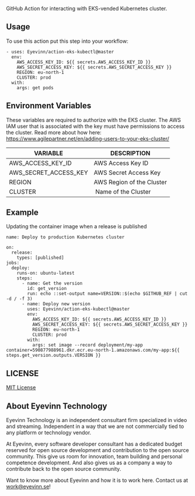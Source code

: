 GitHub Action for interacting with EKS-vended Kubernetes cluster.

## Usage

To use this action put this step into your workflow:

```
- uses: Eyevinn/action-eks-kubectl@master
  env:
    AWS_ACCESS_KEY_ID: ${{ secrets.AWS_ACCESS_KEY_ID }}
    AWS_SECRET_ACCESS_KEY: ${{ secrets.AWS_SECRET_ACCESS_KEY }}
    REGION: eu-north-1
    CLUSTER: prod
  with:
    args: get pods
```

## Environment Variables

These variables are required to authorize with the EKS cluster. The AWS IAM user that is associated with the key must have permissions to access the cluster. Read more about how here: https://www.agilepartner.net/en/adding-users-to-your-eks-cluster/

| VARIABLE | DESCRIPTION |
| --- | --- |
| AWS_ACCESS_KEY_ID | AWS Access Key ID |
| AWS_SECRET_ACCESS_KEY | AWS Secret Access Key |
| REGION | AWS Region of the Cluster |
| CLUSTER | Name of the Cluster |

## Example

Updating the container image when a release is published

```
name: Deploy to production Kubernetes cluster
  
on:
  release:
    types: [published]
jobs:
  deploy:
    runs-on: ubuntu-latest
    steps:
      - name: Get the version
        id: get_version
        run: echo ::set-output name=VERSION::$(echo $GITHUB_REF | cut -d / -f 3)
      - name: Deploy new version
        uses: Eyevinn/action-eks-kubectl@master
        env:
          AWS_ACCESS_KEY_ID: ${{ secrets.AWS_ACCESS_KEY_ID }}
          AWS_SECRET_ACCESS_KEY: ${{ secrets.AWS_SECRET_ACCESS_KEY }}
          REGION: eu-north-1
          CLUSTER: prod
        with:
          args: set image --record deployment/my-app container=590877988961.dkr.ecr.eu-north-1.amazonaws.com/my-app:${{ steps.get_version.outputs.VERSION }}
```

## LICENSE

[MIT License](https://github.com/Eyevinn/action-eks-kubectl/blob/master/LICENSE)

## About Eyevinn Technology

Eyevinn Technology is an independent consultant firm specialized in video and streaming. Independent in a way that we are not commercially tied to any platform or technology vendor.

At Eyevinn, every software developer consultant has a dedicated budget reserved for open source development and contribution to the open source community. This give us room for innovation, team building and personal competence development. And also gives us as a company a way to contribute back to the open source community. 

Want to know more about Eyevinn and how it is to work here. Contact us at work@eyevinn.se!
